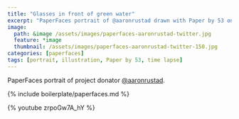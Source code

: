 ```yaml
---
title: "Glasses in front of green water"
excerpt: "PaperFaces portrait of @aaronrustad drawn with Paper by 53 on an iPad."
image: 
  path: &image /assets/images/paperfaces-aaronrustad-twitter.jpg 
  feature: *image
  thumbnail: /assets/images/paperfaces-aaronrustad-twitter-150.jpg
categories: [paperfaces]
tags: [portrait, illustration, Paper by 53, time lapse]
---
```


PaperFaces portrait of project donator [@aaronrustad](https://twitter.com/aaronrustad).

{% include boilerplate/paperfaces.md %}

{% youtube zrpoGw7A_hY %}
